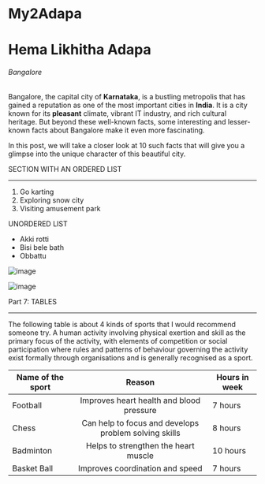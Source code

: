 
# My2Adapa
# Hema Likhitha Adapa
###### Bangalore
Bangalore, the capital city of **Karnataka**, is a bustling metropolis that has gained a reputation as one of the most important cities in **India**. It is a city known for its **pleasant** climate, vibrant IT industry, and rich cultural heritage. But beyond these well-known facts, some interesting and lesser-known facts about Bangalore make it even more fascinating.

In this post, we will take a closer look at 10 such facts that will give you a glimpse into the unique character of this beautiful city.

SECTION WITH AN ORDERED LIST

***
1. Go karting<br>
3. Exploring snow city<br>
2. Visiting amusement park<br>

UNORDERED LIST

* Akki rotti<br>
* Bisi bele bath<br>
* Obbattu

![image](https://github.com/S565725/My2Adapa/assets/142949845/590786b3-770e-4b04-8a46-75c1289546a1)



![image](https://github.com/S565725/My2Adapa/assets/142949845/590786b3-770e-4b04-8a46-75c1289546a1)

Part 7: TABLES

***

The following table is about 4 kinds of sports that I would recommend someone try.
A human activity involving physical exertion and skill as the primary focus of the activity, with elements of competition or social participation where rules and patterns of behaviour governing the activity exist formally through organisations and is generally recognised as a sport.

|Name of the sport|Reason |Hours in week|
|--- |:---:|--- |
Football | Improves heart health and blood pressure | 7 hours 
Chess | Can help to focus and develops problem solving skills | 8 hours
Badminton | Helps to strengthen the heart muscle | 10 hours
Basket Ball | Improves coordination and speed | 7 hours















